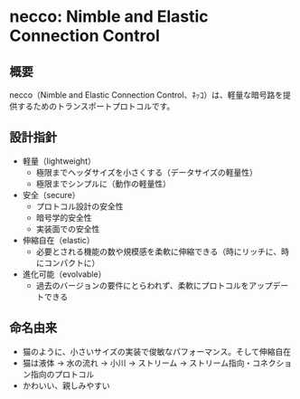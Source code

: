 # necco: Nimble and Elastic Connection Control

## 概要
necco（Nimble and Elastic Connection Control、ﾈｯｺ）は、軽量な暗号路を提供するためのトランスポートプロトコルです。

## 設計指針
- 軽量（lightweight）
    - 極限までヘッダサイズを小さくする（データサイズの軽量性）
    - 極限までシンプルに（動作の軽量性）
- 安全（secure）
    - プロトコル設計の安全性
    - 暗号学的安全性
    - 実装面での安全性
- 伸縮自在（elastic）
    - 必要とされる機能の数や規模感を柔軟に伸縮できる（時にリッチに、時にコンパクトに）
- 進化可能（evolvable）
    - 過去のバージョンの要件にとらわれず、柔軟にプロトコルをアップデートできる

## 命名由来
- 猫のように、小さいサイズの実装で俊敏なパフォーマンス。そして伸縮自在
- 猫は液体 -> 水の流れ -> 小川 -> ストリーム -> ストリーム指向・コネクション指向のプロトコル
- かわいい、親しみやすい